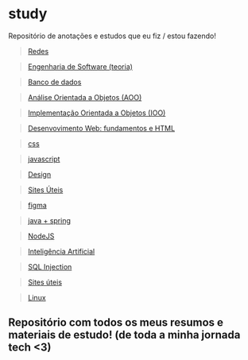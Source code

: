 # study
Repositório de anotações e estudos que eu fiz / estou fazendo! 

> [Redes](./Redes.md)
 
> [Engenharia de Software (teoria)](./SoftEng.md)
 
> [Banco de dados](./BancoDeDados.md) 
 
> [Análise Orientada a Objetos (AOO)](./AOO.md)

> [Implementação Orientada a Objetos (IOO)](./IOO.md)

> [Desenvovimento Web: fundamentos e HTML](./WebDev.md)  

> [css](./CSS.md)

> [javascript](./javascript.md)  

> [Design](./Design.md)

>[Sites Úteis](./sites.md)

>[figma](figma.md)

>[java + spring](./JavaSpring.md)

>[NodeJS](./Nodejs.md)

>[Inteligência Artificial](./ia.md)

>[SQL Injection](./SQLinjection.md)

>[Sites úteis](./sites.md)

>[Linux](./linux.md)
## Repositório com todos os meus resumos e materiais de estudo! (de toda a minha jornada tech <3)